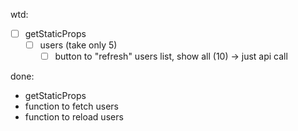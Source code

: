 wtd:
- [ ] getStaticProps
    - [ ] users (take only 5)
        - [ ] button to "refresh" users list, show all (10) -> just api call

done:
* getStaticProps
* function to fetch users
* function to reload users
